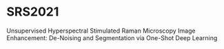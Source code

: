 # SRS2021
Unsupervised Hyperspectral Stimulated Raman Microscopy Image Enhancement: De-Noising and Segmentation via One-Shot Deep Learning
